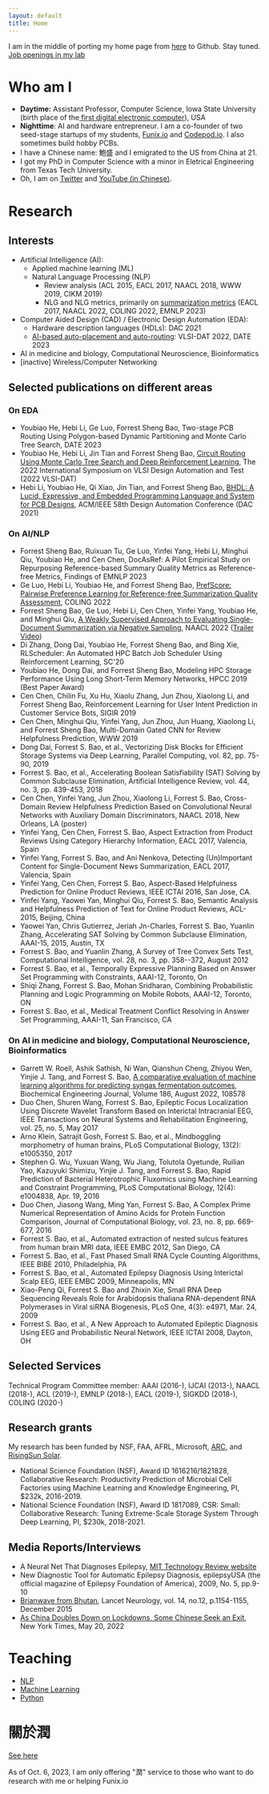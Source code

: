 ```yaml
---
layout: default
title: Home
---
```


I am in the middle of porting my home page from [here](https://sites.google.com/site/forrestbao/) to Github. Stay tuned. 
[Job openings in my lab](https://twitter.com/forrestbao/status/1489359990506897408)

# Who am I
* **Daytime:** Assistant Professor, Computer Science, Iowa State University (birth place of the[ first digital electronic computer](https://en.wikipedia.org/wiki/Atanasoff%E2%80%93Berry_computer)), USA
* **Nighttime**: AI and hardware entrepreneur. 
I am a co-founder of two seed-stage startups of my students, [Funix.io](http://Funix.io) and [Codepod.io](http://Codepod.io). I also sometimes build hobby PCBs. 
* I have a Chinese name: 鮑盛 and I emigrated to the US from China at 21. 
* I got my PhD in Computer Science with a minor in Eletrical Engineering from Texas Tech University. 
* Oh, I am on [Twitter](https://twitter.com/home) and [YouTube (in Chinese)](https://www.youtube.com/channel/UCSWYdVAxYCjEo4OPi3COk-A). 

# Research 

## Interests 
* Artificial Intelligence (AI): 
  * Applied machine learning (ML) 
  * Natural Language Processing (NLP) 
    * Review analysis (ACL 2015, EACL 2017, NAACL 2018, WWW 2019, CIKM 2019)
    * NLG and NLG metrics, primarily on [summarization metrics](summarization_metrics.md) (EACL 2017, NAACL 2022, COLING 2022, EMNLP 2023)
* Computer Aided Design (CAD) / Electronic Design Automation (EDA): 
  * Hardware description languages (HDLs): DAC 2021
  * [AI-based auto-placement and auto-routing](circuit_routing.md): VLSI-DAT 2022, DATE 2023
* AI in medicine and biology, Computational Neuroscience, Bioinformatics
* [inactive] Wireless/Computer Networking 

## Selected publications on different areas

### On EDA
* Youbiao He, Hebi Li, Ge Luo, Forrest Sheng Bao, Two-stage PCB Routing Using Polygon-based Dynamic Partitioning and Monte Carlo Tree Search, DATE 2023 
* Youbiao He, Hebi Li, Jin Tian and Forrest Sheng Bao, [Circuit Routing Using Monte Carlo Tree Search and Deep Reinforcement Learning](./publications/Circuit_Routing_Using_Monte_Carlo_Tree_Search_and_Deep_Reinforcement_Learning_VLSI_DAT_2022.pdf), The 2022 International Symposium on VLSI Design Automation and Test (2022 VLSI-DAT)
* Hebi Li, Youbiao He, Qi Xiao, Jin Tian, and Forrest Sheng Bao, [BHDL: A Lucid, Expressive, and Embedded Programming Language and System for PCB Designs](./publications/BHDL_DAC_2021.pdf), ACM/IEEE 58th Design Automation Conference (DAC 2021)

### On AI/NLP
* Forrest Sheng Bao, Ruixuan Tu, Ge Luo, Yinfei Yang, Hebi Li, Minghui Qiu, Youbiao He, and Cen Chen, DocAsRef: A Pilot Empirical Study on Repurposing Reference-based Summary Quality Metrics as Reference-free Metrics, Findings of EMNLP 2023
* Ge Luo, Hebi Li, Youbiao He, and Forrest Sheng Bao, [PrefScore: Pairwise Preference Learning for Reference-free Summarization Quality Assessment](https://aclanthology.org/2022.coling-1.515/), COLING 2022
* Forrest Sheng Bao, Ge Luo, Hebi Li, Cen Chen, Yinfei Yang, Youbiao He, and Minghui Qiu, [A Weakly Supervised Approach to Evaluating Single-Document Summarization via Negative Sampling](https://aclanthology.org/2022.naacl-main.175/), NAACL 2022 ([Trailer Video](https://www.youtube.com/watch?v=8ZOLdySNuMQ))
* Di Zhang, Dong Dai, Youbiao He, Forrest Sheng Bao, and Bing Xie, RLScheduler: An Automated HPC Batch Job Scheduler Using Reinforcement Learning, SC'20
* Youbiao He, Dong Dai, and Forrest Sheng Bao, Modeling HPC Storage Performance Using Long Short-Term Memory Networks, HPCC 2019 (Best Paper Award)
* Cen Chen, Chilin Fu, Xu Hu, Xiaolu Zhang, Jun Zhou, Xiaolong Li, and Forrest Sheng Bao, Reinforcement Learning for User Intent Prediction in Customer Service Bots, SIGIR 2019
* Cen Chen, Minghui Qiu, Yinfei Yang, Jun Zhou, Jun Huang, Xiaolong Li, and Forrest Sheng Bao, Multi-Domain Gated CNN for Review Helpfulness Prediction, WWW 2019
* Dong Dai, Forrest S. Bao, et al., Vectorizing Disk Blocks for Efficient Storage Systems via Deep Learning, Parallel Computing, vol. 82, pp. 75-90, 2019
* Forrest S. Bao, et al., Accelerating Boolean Satisfiability (SAT) Solving by Common Subclause Elimination, Artificial Intelligence Review, vol. 44, no. 3, pp. 439-453, 2018
* Cen Chen, Yinfei Yang, Jun Zhou, Xiaolong Li, Forrest S. Bao, Cross-Domain Review Helpfulness Prediction Based on Convolutional Neural Networks with Auxiliary Domain Discriminators, NAACL 2018, New Orleans, LA (poster)
* Yinfei Yang, Cen Chen, Forrest S. Bao, Aspect Extraction from Product Reviews Using Category Hierarchy Information, EACL 2017, Valencia, Spain
* Yinfei Yang, Forrest S. Bao, and Ani Nenkova, Detecting (Un)Important Content for Single-Document News Summarization, EACL 2017, Valencia, Spain
* Yinfei Yang, Cen Chen, Forrest S. Bao, Aspect-Based Helpfulness Prediction for Online Product Reviews, IEEE ICTAI 2016, San Jose, CA.
* Yinfei Yang, Yaowei Yan, Minghui Qiu, Forrest S. Bao, Semantic Analysis and Helpfulness Prediction of Text for Online Product Reviews, ACL-2015, Beijing, China
* Yaowei Yan, Chris Gutierrez, Jeriah Jn-Charles, Forrest S. Bao, Yuanlin Zhang, Accelerating SAT Solving by Common Subclause Elimination, AAAI-15, 2015, Austin, TX
* Forrest S. Bao, and Yuanlin Zhang, A Survey of Tree Convex Sets Test, Computational Intelligence, vol. 28, no. 3, pp. 358--372, August 2012
* Forrest S. Bao, et al., Temporally Expressive Planning Based on Answer Set Programming with Constraints, AAAI-12, Toronto, On
* Shiqi Zhang, Forrest S. Bao, Mohan Sridharan, Combining Probabilistic Planning and Logic Programming on Mobile Robots, AAAI-12, Toronto, ON
* Forrest S. Bao, et al., Medical Treatment Conflict Resolving in Answer Set Programming, AAAI-11, San Francisco, CA

### On AI in medicine and biology, Computational Neuroscience, Bioinformatics
* Garrett W. Roell, Ashik Sathish, Ni Wan, Qianshun Cheng, Zhiyou Wen, Yinjie J. Tang, and Forrest S. Bao, [A comparative evaluation of machine learning algorithms for predicting syngas fermentation outcomes](https://www.sciencedirect.com/science/article/abs/pii/S1369703X22002479?via%3Dihub), Biochemical Engineering Journal, Volume 186, August 2022, 108578
* Duo Chen, Shuren Wang, Forrest S. Bao, Epileptic Focus Localization Using Discrete Wavelet Transform Based on Interictal Intracranial EEG, IEEE Transactions on Neural Systems and Rehabilitation Engineering, vol. 25, no. 5, May 2017
* Arno Klein, Satrajit Gosh, Forrest S. Bao, et al., Mindboggling morphometry of human brains, PLoS Computational Biology, 13(2): e1005350, 2017
* Stephen G. Wu, Yuxuan Wang, Wu Jiang, Tolutola Oyetunde, Ruilian Yao, Kazuyuki Shimizu, Yinjie J. Tang, and Forrest S. Bao, Rapid Prediction of Bacterial Heterotrophic Fluxomics using Machine Learning and Constraint Programming, PLoS Computational Biology, 12(4): e1004838, Apr. 19, 2016
* Duo Chen, Jiasong Wang, Ming Yan, Forrest S. Bao, A Complex Prime Numerical Representation of Amino Acids for Protein Function Comparison, Journal of Computational Biology, vol. 23, no. 8, pp. 669-677, 2016
* Forrest S. Bao, et al., Automated extraction of nested sulcus features from human brain MRI data, IEEE EMBC 2012, San Diego, CA
* Forrest S. Bao, et al., Fast Phased Small RNA Cycle Counting Algorithms, IEEE BIBE 2010, Philadelphia, PA
* Forrest S. Bao, et al., Automated Epilepsy Diagnosis Using Interictal Scalp EEG, IEEE EMBC 2009, Minneapolis, MN
* Xiao-Peng Qi, Forrest S. Bao and Zhixin Xie, Small RNA Deep Sequencing Reveals Role for Arabidopsis thaliana RNA-dependent RNA Polymerases in Viral siRNA Biogenesis, PLoS One, 4(3): e4971, Mar. 24, 2009
* Forrest S. Bao, et al., A New Approach to Automated Epileptic Diagnosis Using EEG and Probabilistic Neural Network, IEEE ICTAI 2008, Dayton, OH

## Selected Services
Technical Program Committee member: AAAI (2016-), IJCAI (2013-), NAACL (2018-), ACL (2019-), EMNLP (2018-), EACL (2019-), SIGKDD (2018-), COLING (2020-) 

## Research grants 
My research has been funded by NSF, FAA, AFRL, Microsoft, [ARC](https://arcglobal.fund/), and [RisingSun Solar](https://news.las.iastate.edu/2021/12/14/iowa-state-researcher-develops-ai-technology-to-optimize-solar-installations/). 
* National Science Foundation (NSF), Award ID 1616216/1821828, Collaborative Research: Productivity Prediction of Microbial Cell Factories using Machine Learning and Knowledge Engineering, PI, $232k, 2016-2019.
* National Science Foundation (NSF), Award ID 1817089, CSR: Small: Collaborative Research: Tuning Extreme-Scale Storage System Through Deep Learning, PI, $230k, 2018-2021.

## Media Reports/Interviews
* A Neural Net That Diagnoses Epilepsy, [MIT Technology Review website](http://www.technologyreview.com/blog/arxiv/23465/)
* New Diagnostic Tool for Automatic Epilepsy Diagnosis, epilepsyUSA (the official magazine of Epilepsy Foundation of America), 2009, No. 5, pp.9-10
* [Brianwave from Bhutan](http://www.thelancet.com/journals/laneur/article/PIIS1474-4422%2815%2900311-7/fulltext?rss=yes), Lancet Neurology, vol. 14, no.12, p.1154-1155, December 2015
* [As China Doubles Down on Lockdowns, Some Chinese Seek an Exit](https://www.nytimes.com/2022/05/20/world/asia/china-lockdown-migration.html), New York Times, May 20, 2022

# Teaching
* [NLP](https://github.com/forrestbao/nlp-class)
* [Machine Learning](https://github.com/forrestbao/mlclass)
* [Python](https://github.com/forrestbao/PythonClass)

# 關於潤
[See here ](https://forrestbao.github.io/Run/)

As of Oct. 6, 2023, I am only offering "潤" service to those who want to do research with me or helping Funix.io


